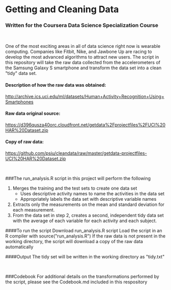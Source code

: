 # Getting and Cleaning Data
### Written for the Coursera Data Science Specialization Course

<br>

One of the most exciting areas in all of data science right now is wearable computing. Companies like Fitbit, Nike, and Jawbone Up are racing to develop the most advanced algorithms to attract new users. The script in this repository will take the raw data collected from the accelerometers of the Samsung Galaxy S smartphone and transform the data set into a clean "tidy" data set.

#### Description of how the raw data was obtained:
http://archive.ics.uci.edu/ml/datasets/Human+Activity+Recognition+Using+Smartphones

#### Raw data original source:
https://d396qusza40orc.cloudfront.net/getdata%2Fprojectfiles%2FUCI%20HAR%20Dataset.zip

#### Copy of raw data:
https://github.com/psiu/cleandata/raw/master/getdata-projectfiles-UCI%20HAR%20Dataset.zip

<br>

###The run_analysis.R script in this project will perform the following

1. Merges the training and the test sets to create one data set
    + Uses descriptive activity names to name the activities in the data set
    + Appropriately labels the data set with descriptive variable names
2. Extracts only the measurements on the mean and standard deviation for each measurement. 
3. From the data set in step 2, creates a second, independent tidy data set with the average of each variable for each activity and each subject.

####To run the script
Download run_analysis.R script
Load the script in an R compiler with source("run_analysis.R")
If the raw data is not present in the working directory, the script will download a copy of the raw data automatically

####Output
The tidy set will be written in the working directory as "tidy.txt"

<br>

###Codebook
For additional details on the transformations performed by the script, please see the Codebook.md included in this respository